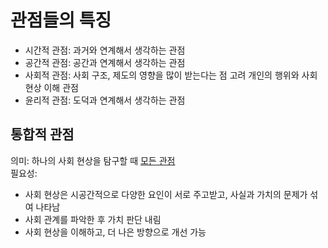 # 관점들의 특징

- 시간적 관점: 과거와 연계해서 생각하는 관점
- 공간적 관점: 공간과 연계해서 생각하는 관점
- 사회적 관점: 사회 구조, 제도의 영향을 많이 받는다는 점 고려
  개인의 행위와 사회 현상 이해 관점
- 윤리적 관점: 도덕과 연계해서 생각하는 관점

## 통합적 관점

의미: 하나의 사회 현상을 탐구할 때 [모든 관점](2023-03-09-society.md#관점들의-특징)\
필요성:

- 사회 현상은 시공간적으로 다양한 요인이 서로 주고받고, 사실과 가치의 문제가 섞여 나타남
- 사회 관계를 파악한 후 가치 판단 내림
- 사회 현상을 이해하고, 더 나은 방향으로 개선 가능
